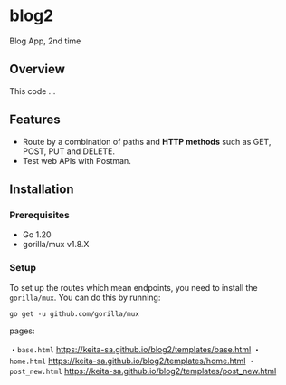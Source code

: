 # blog2
Blog App, 2nd time

## Overview
This code ...

## Features

- Route by a combination of paths and **HTTP methods** such as GET, POST, PUT and DELETE.
- Test web APIs with Postman. 

## Installation

### Prerequisites

- Go 1.20
- gorilla/mux v1.8.X


### Setup
To set up the routes which mean endpoints, you need to install the `gorilla/mux`. You can do this by running:
```
go get -u github.com/gorilla/mux
```

pages:

・`base.html` https://keita-sa.github.io/blog2/templates/base.html
・`home.html` https://keita-sa.github.io/blog2/templates/home.html
・`post_new.html` https://keita-sa.github.io/blog2/templates/post_new.html
